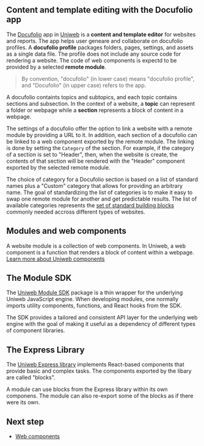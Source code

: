 ## Content and template editing with the Docufolio app

The [Docufolio](https://uniwebcms.com/apps/docufolio) app in [Uniweb](https://uniwebcms.com) is a **content and template editor** for websites and reports. The app helps user geneare and collaborate on docufolio profiles. A **docufolio profile** packages folders, pages, settings, and assets as a single data file. The profile does not include any source code for rendering a website. The code of web components is expectd to be provided by a selected **remote module**. 

> By convention, "docufolio" (in lower case) means "docufolio profile", and "Docufolio" (in upper case) refers to the app.

A docufolio containts topics and subtopics, and each topic contains sections and subsection. In the context of a website, a **topic** can represent a folder or webpage while a **section** represents a block of content in a webpage.

The settings of a docufolio offer the option to link a website with a remote module by providing a URL to it. In addition, each section of a docufolio can be linked to a web component exported by the remote module. The linking is done by setting the `Category` of the section. For example, if the category of a section is set to "Header", then, when the website is create, the contents of that section will be rendered with the "Header" component exported by the selected remote module.

The choice of category for a Docufolio section is based on a list of standard names plus a "Custom" category that allows for providing an arbitrary name. The goal of standardizing the list of categories is to make it easy to swap one remote module for another and get predictable results. The list of available categories represents the [set of standard building blocks](components.md#standard-web-components) commonly needed accross different types of websites.

## Modules and web components

A website module is a collection of web components. In Uniweb, a web component is a function that renders a block of content within a webpage. [Learn more about Uniweb components](components.md)

## The Module SDK

The [Uniweb Module SDK](https://github.com/uniwebcms/uniweb-module-sdk) package is a thin wrapper for the underlying Uniweb JavaScript engine. When developing modules, one normally imports utility components, functions, and React hooks from the SDK. 

The SDK provides a tailored and consistent API layer for the underlying web engine with the goal of making it useful as a dependency of different types of component libraries.

## The Express Library

The [Uniweb Express library](https://github.com/uniwebcms/express) implements React-based components that provide basic and complex tasks. The components exported by the libary are called "blocks".

A module can use blocks from the Express library within its own componens. The module can also re-export some of the blocks as if there were its own.

## Next step

- [Web components](docs/components.md)
